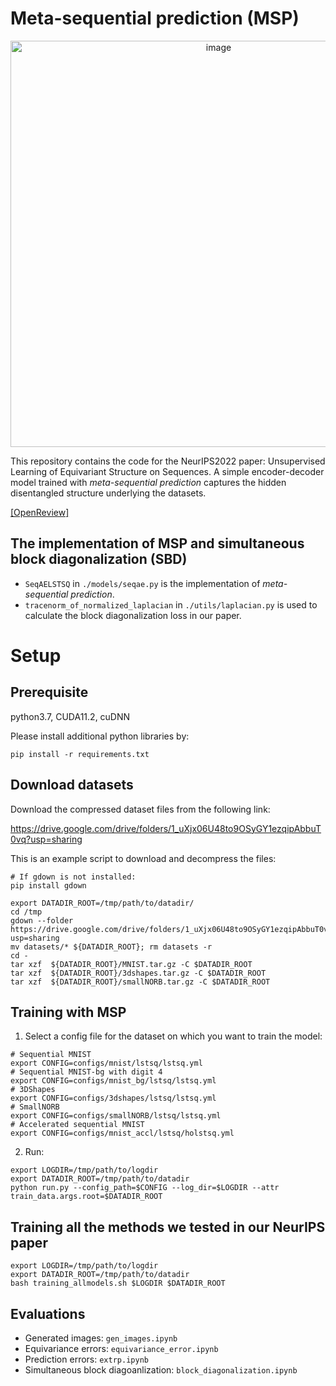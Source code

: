 # Meta-sequential prediction (MSP)
<p align="center">
<img width="650" alt="image" src="https://user-images.githubusercontent.com/11573649/195465919-53ad444e-c2dc-40c8-a4d5-99e7b072f5b2.png">
</p>



This repository contains the code for the NeurIPS2022 paper: Unsupervised Learning of Equivariant Structure on Sequences.
A simple encoder-decoder model trained with *meta-sequential prediction* captures the hidden disentangled structure underlying the datasets.

[[OpenReview]](https://openreview.net/forum?id=7b7iGkuVqlZ)

## The implementation of MSP and simultaneous block diagonalization (SBD)
- `SeqAELSTSQ` in `./models/seqae.py` is the implementation of *meta-sequential prediction*.
- `tracenorm_of_normalized_laplacian` in `./utils/laplacian.py` is used to calculate the block diagonalization loss in our paper.

# Setup
## Prerequisite
python3.7, CUDA11.2, cuDNN

Please install additional python libraries by:
```
pip install -r requirements.txt
```

## Download datasets 
Download the compressed dataset files from the following link:

https://drive.google.com/drive/folders/1_uXjx06U48to9OSyGY1ezqipAbbuT0vq?usp=sharing

This is an example script to download and decompress the files:
```
# If gdown is not installed:
pip install gdown

export DATADIR_ROOT=/tmp/path/to/datadir/
cd /tmp
gdown --folder https://drive.google.com/drive/folders/1_uXjx06U48to9OSyGY1ezqipAbbuT0vq?usp=sharing 
mv datasets/* ${DATADIR_ROOT}; rm datasets -r 
cd -
tar xzf  ${DATADIR_ROOT}/MNIST.tar.gz -C $DATADIR_ROOT
tar xzf  ${DATADIR_ROOT}/3dshapes.tar.gz -C $DATADIR_ROOT
tar xzf  ${DATADIR_ROOT}/smallNORB.tar.gz -C $DATADIR_ROOT
```

## Training with MSP
1. Select a config file for the dataset on which you want to train the model:
```
# Sequential MNIST
export CONFIG=configs/mnist/lstsq/lstsq.yml
# Sequential MNIST-bg with digit 4
export CONFIG=configs/mnist_bg/lstsq/lstsq.yml
# 3DShapes
export CONFIG=configs/3dshapes/lstsq/lstsq.yml
# SmallNORB
export CONFIG=configs/smallNORB/lstsq/lstsq.yml
# Accelerated sequential MNIST
export CONFIG=configs/mnist_accl/lstsq/holstsq.yml
```

2. Run:
```
export LOGDIR=/tmp/path/to/logdir
export DATADIR_ROOT=/tmp/path/to/datadir
python run.py --config_path=$CONFIG --log_dir=$LOGDIR --attr train_data.args.root=$DATADIR_ROOT
```

## Training all the methods we tested in our NeurIPS paper
```
export LOGDIR=/tmp/path/to/logdir
export DATADIR_ROOT=/tmp/path/to/datadir
bash training_allmodels.sh $LOGDIR $DATADIR_ROOT
```

## Evaluations
- Generated images: `gen_images.ipynb`
- Equivariance errors: `equivariance_error.ipynb`
- Prediction errors: `extrp.ipynb`
- Simultaneous block diagoanlization: `block_diagonalization.ipynb`
